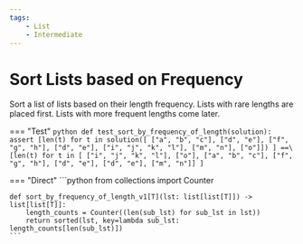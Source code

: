 ```yaml
---
tags:
    - List
    - Intermediate
---
```


# Sort Lists based on Frequency

Sort a list of lists based on their length frequency. Lists with rare lengths are placed first. Lists with more frequent lengths come later.


=== "Test"
    ```python
    def test_sort_by_frequency_of_length(solution):
        assert [len(t) for t in solution([
                ["a", "b", "c"], ["d", "e"], ["f", "g", "h"], ["d", "e"],
                ["i", "j", "k", "l"], ["m", "n"], ["o"]])
            ] ==\
                [len(t) for t in [
                    ["i", "j", "k", "l"], ["o"], ["a", "b", "c"], ["f", "g", "h"], ["d", "e"], ["d", "e"], ["m", "n"]]
                ]
    ```

=== "Direct"
    ```python
    from collections import Counter
    
    def sort_by_frequency_of_length_v1[T](lst: list[list[T]]) -> list[list[T]]:
        length_counts = Counter((len(sub_lst) for sub_lst in lst))
        return sorted(lst, key=lambda sub_lst: length_counts[len(sub_lst)])
    ```